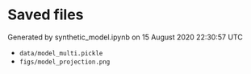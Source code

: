 # Saved files 


Generated by synthetic_model.ipynb on 15 August 2020 22:30:57 UTC

*  `data/model_multi.pickle` 
*  `figs/model_projection.png` 
